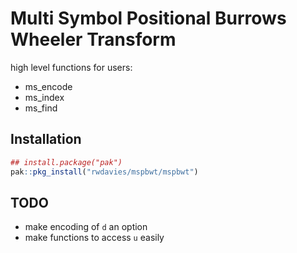 # Multi Symbol Positional Burrows Wheeler Transform 

high level functions for users:
- ms_encode
- ms_index
- ms_find

## Installation

``` r
## install.package("pak")
pak::pkg_install("rwdavies/mspbwt/mspbwt")
```

## TODO

- make encoding of `d` an option
- make functions to access `u` easily
